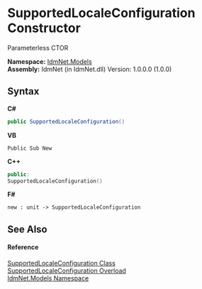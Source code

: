 # SupportedLocaleConfiguration Constructor 
 

Parameterless CTOR

**Namespace:**&nbsp;<a href="N_IdmNet_Models">IdmNet.Models</a><br />**Assembly:**&nbsp;IdmNet (in IdmNet.dll) Version: 1.0.0.0 (1.0.0)

## Syntax

**C#**<br />
``` C#
public SupportedLocaleConfiguration()
```

**VB**<br />
``` VB
Public Sub New
```

**C++**<br />
``` C++
public:
SupportedLocaleConfiguration()
```

**F#**<br />
``` F#
new : unit -> SupportedLocaleConfiguration
```


## See Also


#### Reference
<a href="T_IdmNet_Models_SupportedLocaleConfiguration">SupportedLocaleConfiguration Class</a><br /><a href="Overload_IdmNet_Models_SupportedLocaleConfiguration__ctor">SupportedLocaleConfiguration Overload</a><br /><a href="N_IdmNet_Models">IdmNet.Models Namespace</a><br />